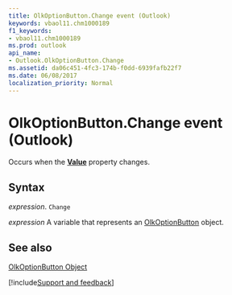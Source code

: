 ```yaml
---
title: OlkOptionButton.Change event (Outlook)
keywords: vbaol11.chm1000189
f1_keywords:
- vbaol11.chm1000189
ms.prod: outlook
api_name:
- Outlook.OlkOptionButton.Change
ms.assetid: da06c451-4fc3-174b-f0dd-6939fafb22f7
ms.date: 06/08/2017
localization_priority: Normal
---
```



# OlkOptionButton.Change event (Outlook)

Occurs when the  **[Value](Outlook.OlkOptionButton.Value.md)** property changes.


## Syntax

_expression_. `Change`

_expression_ A variable that represents an [OlkOptionButton](Outlook.OlkOptionButton.md) object.


## See also


[OlkOptionButton Object](Outlook.OlkOptionButton.md)

[!include[Support and feedback](~/includes/feedback-boilerplate.md)]